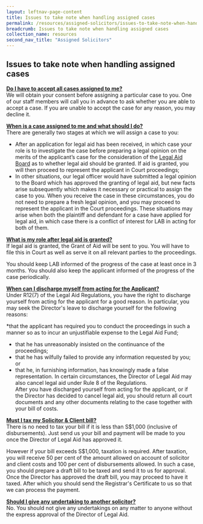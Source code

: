 ```yaml
---
layout: leftnav-page-content
title: Issues to take note when handling assigned cases
permalink: /resources/assigned-solicitors/issues-to-take-note-when-handling-assigned-cases/
breadcrumb: Issues to take note when handling assigned cases
collection_name: resources
second_nav_title: "Assigned Solicitors"
---
```

Issues to take note when handling assigned cases
---

<b><u>Do I have to accept all cases assigned to me?</u></b> <br>
We will obtain your consent before assigning a particular case to you. One of our staff members will call you in advance to ask whether you are able to accept a case. If you are unable to accept the case for any reason, you may decline it. <br>


<b><u>When is a case assigned to me and what should I do?</u></b> <br>
There are generally two stages at which we will assign a case to you: <br>

* After an application for legal aid has been received, in which case your role is to investigate the case before preparing a legal opinion on the merits of the applicant’s case for the consideration of the [Legal Aid Board](https://mlaw-lab-staging.netlify.com/legal-services/what-is-the-legal-aid-board/) as to whether legal aid should be granted. If aid is granted, you will then proceed to represent the applicant in Court proceedings;
* In other situations, our legal officer would have submitted a legal opinion to the Board which has approved the granting of legal aid, but new facts arise subsequently which makes it necessary or practical to assign the case to you. When you receive the case in these circumstances, you do not need to prepare a fresh legal opinion, and you may proceed to represent the applicant in the Court proceedings. These situations may arise when both the plaintiff and defendant for a case have applied for legal aid, in which case there is a conflict of interest for LAB in acting for both of them. <br>
 
 
<b><u>What is my role after legal aid is granted?</u></b> <br> 
If legal aid is granted, the Grant of Aid will be sent to you. You will have to file this in Court as well as serve it on all relevant parties to the proceedings. <br>

You should keep LAB informed of the progress of the case at least once in 3 months. You should also keep the applicant informed of the progress of the case periodically. <br>


<b><u>When can I discharge myself from acting for the Applicant?</u></b> <br>
Under R12(7) of the Legal Aid Regulations, you have the right to discharge yourself from acting for the applicant for a good reason. In particular, you may seek the Director's leave to discharge yourself for the following reasons:<br>

*that the applicant has required you to conduct the proceedings in such a manner so as to incur an unjustifiable expense to the Legal Aid Fund;
* that he has unreasonably insisted on the continuance of the proceedings;
* that he has wilfully failed to provide any information requested by you; or
* that he, in furnishing information, has knowingly made a false representation.
In certain circumstances, the Director of Legal Aid may also cancel legal aid under Rule 8 of the Regulations. <br>
After you have discharged yourself from acting for the applicant, or if the Director has decided to cancel legal aid, you should return all court documents and any other documents relating to the case together with your bill of costs. <br>

<b><u>Must I tax my Solicitor & Client bill?</u></b> <br>
There is no need to tax your bill if it is less than S$1,000 (inclusive of disbursements). Just send us your bill and payment will be made to you once the Director of Legal Aid has approved it.

However if your bill exceeds S$1,000, taxation is required. After taxation, you will receive 50 per cent of the amount allowed on account of solicitor and client costs and 100 per cent of disbursements allowed. In such a case, you should prepare a draft bill to be taxed and send it to us for approval. Once the Director has approved the draft bill, you may proceed to have it taxed. After which you should send the Registrar's Certificate to us so that we can process the payment. <br>

<b><u>Should I give any undertaking to another solicitor?</u></b> <br>
No. You should not give any undertakings on any matter to anyone without the express approval of the Director of Legal Aid.
